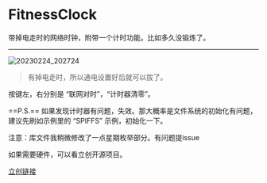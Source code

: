 # FitnessClock
带掉电走时的网络时钟，附带一个计时功能。比如多久没锻炼了。

---

![20230224_202724](https://imgforfeoar-1312132618.cos.ap-shanghai.myqcloud.com/markdown/202302242204385.jpg)

> 有掉电走时，所以通电设置好后就可以拔了。

按键左，右分别是 “联网对时”，“计时器清零”。

==P.S.== 如果发现计时器有问题，失效。那大概率是文件系统的初始化有问题，建议先刷如示例里的 “SPIFFS” 示例，初始化一下。

注意：库文件我稍微修改了一点星期枚举部分。有问题提issue

如果需要硬件，可以看立创开源项目。

[立创链接](https://oshwhub.com/feoar/wc_v4)
